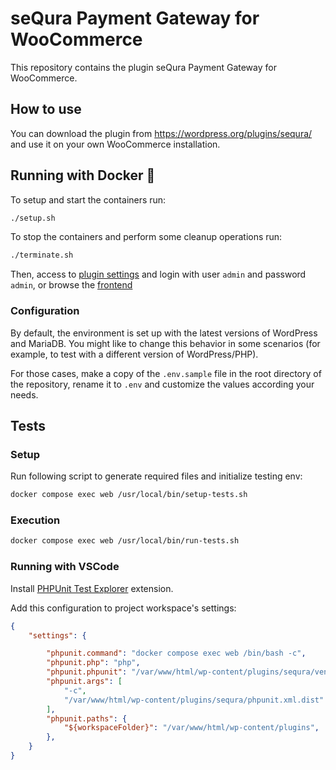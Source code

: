 # seQura Payment Gateway for WooCommerce

This repository contains the plugin seQura Payment Gateway for WooCommerce.

## How to use

You can download the plugin from https://wordpress.org/plugins/sequra/ and use it on your own WooCommerce installation.

## Running with Docker 🐳

To setup and start the containers run:

```bash
./setup.sh
```
To stop the containers and perform some cleanup operations run:

```bash
./terminate.sh
```

Then, access to [plugin settings](http://localhost.sequrapi.com:8000/wp-admin/admin.php?page=wc-settings&tab=checkout&section=sequra) and login with user `admin` and password `admin`, or browse the [frontend](http://localhost.sequrapi.com:8000/?post_type=product)

### Configuration

By default, the environment is set up with the latest versions of WordPress and MariaDB.
You might like to change this behavior in some scenarios (for example, to test with a different version of WordPress/PHP). 

For those cases, make a copy of the ```.env.sample``` file in the root directory of the repository, rename it to ```.env``` and customize the values according your needs.

## Tests

### Setup

Run following script to generate required files and initialize testing env:

```bash
docker compose exec web /usr/local/bin/setup-tests.sh
```
### Execution

```bash
docker compose exec web /usr/local/bin/run-tests.sh
```

### Running with VSCode

Install [PHPUnit Test Explorer](https://marketplace.visualstudio.com/items?itemName=recca0120.vscode-phpunit) extension.

Add this configuration to project workspace's settings:

```json
{
	"settings": {

        "phpunit.command": "docker compose exec web /bin/bash -c",
		"phpunit.php": "php",
		"phpunit.phpunit": "/var/www/html/wp-content/plugins/sequra/vendor/bin/phpunit",
		"phpunit.args": [
			"-c",
			"/var/www/html/wp-content/plugins/sequra/phpunit.xml.dist"
		],
		"phpunit.paths": {
			"${workspaceFolder}": "/var/www/html/wp-content/plugins",
		},
    }
}
```
